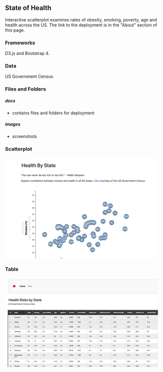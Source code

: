 ## State of Health

Interactive scatterplot examines rates of obesity, smoking, poverty, age and health across the US.  The link to the deployment is in the "About" section of this page.

### Frameworks
D3.js and Bootstrap 4.

### Data
US Government Census 

### Files and Folders

##### docs
- contains files and folders for deployment

##### images
- screenshots

### Scatterplot
<img width="700" alt="data" src="images/health_bubble.png">

### Table

<img width="700" alt="data" src="images/table.png">





